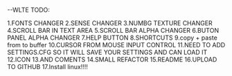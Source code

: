 --WLTE TODO:

1.FONTS CHANGER
2.SENSE CHANGER
3.NUMBG TEXTURE CHANGER
4.SCROLL BAR IN TEXT AREA
5.SCROLL BAR ALPHA CHANGER
6.BUTON PANEL ALPHA CHANGER
7.HELP BUTTON
8.SHORTCUTS
9.copy + paste from to buffer
10.CURSOR FROM MOUSE INPUT CONTROL
11.NEED TO ADD SETTINGS.CFG  SO IT WILL SAVE YOUR SETTINGS AND CAN LOAD IT
12.ICON
13.AND COMENTS
14.SMALL REFACTOR
15.README
16.UPLOAD TO GITHUB
17.Install linux!!!!
